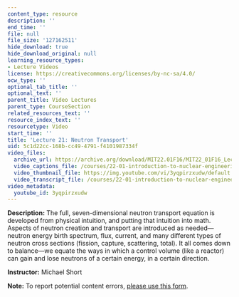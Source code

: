 ```yaml
---
content_type: resource
description: ''
end_time: ''
file: null
file_size: '127162511'
hide_download: true
hide_download_original: null
learning_resource_types:
- Lecture Videos
license: https://creativecommons.org/licenses/by-nc-sa/4.0/
ocw_type: ''
optional_tab_title: ''
optional_text: ''
parent_title: Video Lectures
parent_type: CourseSection
related_resources_text: ''
resource_index_text: ''
resourcetype: Video
start_time: ''
title: 'Lecture 21: Neutron Transport'
uid: 5c1d22cc-168b-cc49-4791-f4101987334f
video_files:
  archive_url: https://archive.org/download/MIT22.01F16/MIT22_01F16_Lec21_300k.mp4
  video_captions_file: /courses/22-01-introduction-to-nuclear-engineering-and-ionizing-radiation-fall-2016/62f095269a5d518c9ea723c77d12d8f5_3yqpirzxudw.vtt
  video_thumbnail_file: https://img.youtube.com/vi/3yqpirzxudw/default.jpg
  video_transcript_file: /courses/22-01-introduction-to-nuclear-engineering-and-ionizing-radiation-fall-2016/36c729174d759d3bca8eda9ce9000691_3yqpirzxudw.pdf
video_metadata:
  youtube_id: 3yqpirzxudw
---
```


**Description:** The full, seven-dimensional neutron transport equation is developed from physical intuition, and putting that intuition into math. Aspects of neutron creation and transport are introduced as needed—neutron energy birth spectrum, flux, current, and many different types of neutron cross sections (fission, capture, scattering, total). It all comes down to balance—we equate the ways in which a control volume (like a reactor) can gain and lose neutrons of a certain energy, in a certain direction.

**Instructor:** Michael Short

**Note:** To report potential content errors, [please use this form](https://forms.gle/8B2zcUvfCtgJdTdE7).

